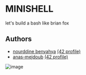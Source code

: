 
# MINISHELL 

let's build a bash like brian fox

## Authors

- [nourddine benyahya](https://github.com/nourddine-benyahya) [(42 profile)](https://profile.intra.42.fr/users/nbenyahy)
- [anas-mejdoub](https://github.com/anas-mejdoub) [(42 profile)](https://profile.intra.42.fr/users/amejdoub)


![image](https://github.com/user-attachments/assets/45c358cd-d6b8-42fd-818c-72893bbba1f4)
